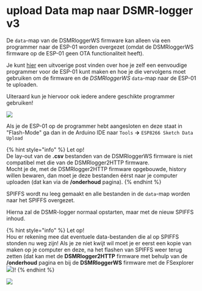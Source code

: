 # upload Data map naar DSMR-logger v3

De `data`-map van de DSMRloggerWS firmware kan alleen via een programmer naar de ESP-01 worden overgezet \(omdat de DSMRloggerWS firmware op de ESP-01 geen OTA functionaliteit heeft\).

Je kunt [hier](https://willem.aandewiel.nl/index.php/2018/08/27/eenvoudige-programmer-voor-de-esp-01-esp8266/) een uitvoerige post vinden over hoe je zelf een eenvoudige programmer voor de ESP-01 kunt maken en hoe je die vervolgens moet gebruiken om de firmware en de _DSMRloggerWS_ `data`-map naar de ESP-01 te uploaden.

Uiteraard kun je hiervoor ook iedere andere geschikte programmer gebruiken!

![](https://mrwheel.github.io/DSMRloggerWS/img/USB2ESP01-PrgrmrHack.png)

Als je de ESP-01 op de programmer hebt aangesloten en deze staat in "Flash-Mode" ga dan in de Arduino IDE naar `Tools` **-&gt;** `ESP8266 Sketch Data Upload`

{% hint style="info" %}
Let op!  
De lay-out van de **.csv** bestanden van de DSMRloggerWS firmware is niet compatibel met die van de DSMRlogger2HTTP firmware.  
Mocht je de, met de DSMRlogger2HTTP firmware opgebouwde, history willen bewaren, dan moet je deze bestanden éérst naar je computer uploaden \(dat kan via de **/onderhoud** pagina\).
{% endhint %}

SPIFFS wordt nu leeg gemaakt en alle bestanden in de `data`-map worden naar het SPIFFS overgezet.

Hierna zal de DSMR-logger normaal opstarten, maar met de nieuw SPIFFS inhoud.

{% hint style="info" %}
Let op!  
Hou er rekening mee dat eventuele data-bestanden die al op SPIFFS stonden nu weg zijn! Als je ze niet kwijt wil moet je er eerst een kopie van maken op je computer en deze, na het flashen van SPIFFS weer terug zetten \(dat kan met de **DSMRlogger2HTTP** firmware met behulp van de **/onderhoud** pagina en bij de **DSMRloggerWS** firmware met de FSexplorer ![](https://mrwheel.github.io/DSMRloggerWS/img/FSexplorer.png)\)!
{% endhint %}

![](https://mrwheel.github.io/DSMRloggerWS/img/ChartJaar.png)

